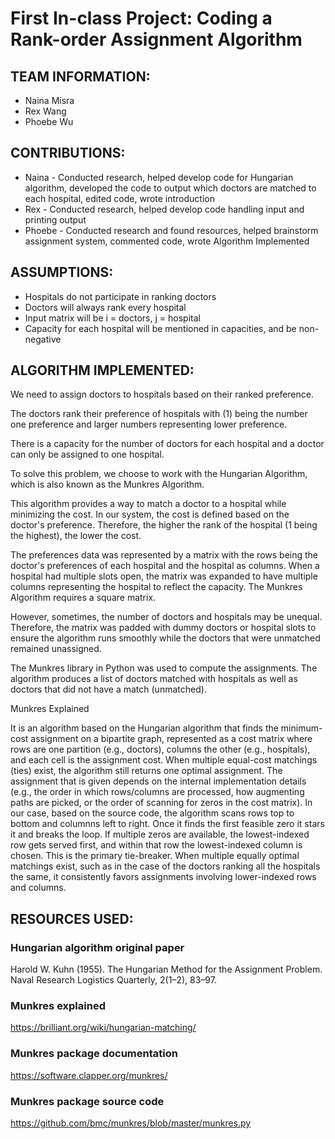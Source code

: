 
# First In-class Project: Coding a Rank-order Assignment Algorithm
## TEAM INFORMATION:
* Naina Misra
* Rex Wang
* Phoebe Wu


## CONTRIBUTIONS:
* Naina - Conducted research, helped develop code for Hungarian algorithm, developed the code to output which doctors are matched to each hospital, edited code, wrote introduction
* Rex - Conducted research, helped develop code handling input and printing output
* Phoebe - Conducted research and found resources, helped brainstorm assignment system, commented code, wrote Algorithm Implemented


## ASSUMPTIONS:
* Hospitals do not participate in ranking doctors
* Doctors will always rank every hospital
* Input matrix will be i = doctors, j = hospital
* Capacity for each hospital will be mentioned in capacities, and be non-negative


## ALGORITHM IMPLEMENTED:

We need to assign doctors to hospitals based on their ranked preference.

The doctors rank their preference of hospitals with (1) being the number one preference and larger numbers representing lower preference.

There is a capacity for the number of doctors for each hospital and a doctor can only be assigned to one hospital.

To solve this problem, we choose to work with the Hungarian Algorithm, which is also known as the Munkres Algorithm.

This algorithm provides a way to match a doctor to a hospital while minimizing the cost. In our system, the cost is defined based on the doctor's preference.
Therefore, the higher the rank of the hospital (1 being the highest), the lower the cost.

The preferences data was represented by a matrix with the rows being the doctor's preferences of each hospital and the hospital as columns.
When a hospital had multiple slots open, the matrix was expanded to have multiple columns representing the hospital to reflect the capacity.
The Munkres Algorithm requires a square matrix.

However, sometimes, the number of doctors and hospitals may be unequal.
Therefore, the matrix was padded with dummy doctors or hospital slots to ensure the algorithm runs smoothly while the doctors that were
unmatched remained unassigned.

The Munkres library in Python was used to compute the assignments.
The algorithm produces a list of doctors matched with hospitals as well as doctors that did not have a match (unmatched).

Munkres Explained

It is an algorithm based on the Hungarian algorithm that finds the minimum-cost assignment on a bipartite graph, represented as a cost matrix where rows are one partition (e.g., doctors), columns the other (e.g., hospitals), and each cell is the assignment cost. When multiple equal-cost matchings (ties) exist, the algorithm still returns one optimal assignment. The assignment that is given depends on the internal implementation details (e.g., the order in which rows/columns are processed, how augmenting paths are picked, or the order of scanning for zeros in the cost matrix). In our case, based on the source code, the algorithm scans rows top to bottom and columnns left to right. Once it finds the first feasible zero it stars it and breaks the loop. If multiple zeros are available, the lowest-indexed row gets served first, and within that row the lowest-indexed column is chosen. This is the primary tie-breaker. When multiple equally optimal matchings exist, such as in the case of the doctors ranking all the hospitals the same, it consistently favors assignments involving lower-indexed rows and columns.



## RESOURCES USED:
### Hungarian algorithm original paper
Harold W. Kuhn (1955). The Hungarian Method for the Assignment Problem. Naval Research Logistics Quarterly, 2(1–2), 83–97.

### Munkres explained
https://brilliant.org/wiki/hungarian-matching/

### Munkres package documentation
https://software.clapper.org/munkres/

### Munkres package source code
https://github.com/bmc/munkres/blob/master/munkres.py